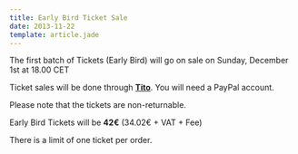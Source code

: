 ```yaml
---
title: Early Bird Ticket Sale
date: 2013-11-22
template: article.jade
---
```


The first batch of Tickets (Early Bird) will go on sale on Sunday, December 1st at 18.00 CET

Ticket sales will be done through **[Tito](https://tito.io/jsunconf/jsunconf2014)**. You will need a PayPal account.

Please note that the tickets are non-returnable.

Early Bird Tickets will be **42€** (34.02€ + VAT + Fee)

There is a limit of one ticket per order.
